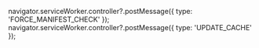 navigator.serviceWorker.controller?.postMessage({ type: 'FORCE_MANIFEST_CHECK' });
navigator.serviceWorker.controller?.postMessage({ type: 'UPDATE_CACHE' });
